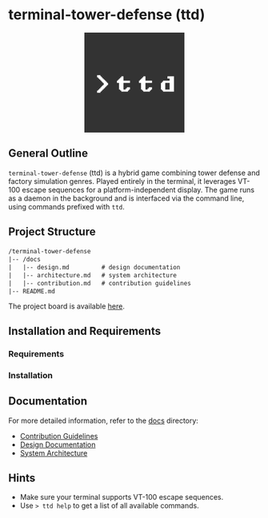 # terminal-tower-defense (ttd)

<p align="center">
  <img src="/res/ttd_icon.png" align="center" width="200">
</p>

## General Outline
`terminal-tower-defense` (ttd) is a hybrid game combining tower defense and factory simulation genres. Played entirely in the terminal, it leverages VT-100 escape sequences for a platform-independent display. The game runs as a daemon in the background and is interfaced via the command line, using commands prefixed with `ttd`.

## Project Structure

```
/terminal-tower-defense
|-- /docs
|   |-- design.md         # design documentation
|   |-- architecture.md   # system architecture
|   |-- contribution.md   # contribution guidelines
|-- README.md
```

The project board is available [here](https://github.com/users/DrChristophFH/projects/2).

## Installation and Requirements
### Requirements

<!-- todo -->

### Installation

<!-- todo -->

## Documentation
For more detailed information, refer to the [docs](./docs) directory:

- [Contribution Guidelines](./docs/contribution.md)
- [Design Documentation](./docs/design.md)
- [System Architecture](./docs/architecture.md)

## Hints
- Make sure your terminal supports VT-100 escape sequences.
- Use `> ttd help` to get a list of all available commands.